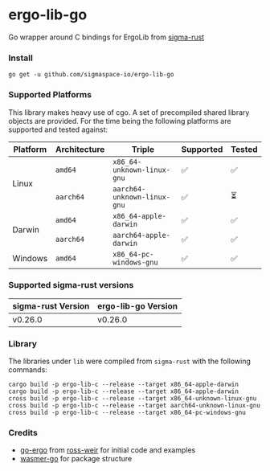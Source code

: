# ergo-lib-go
Go wrapper around C bindings for ErgoLib from [sigma-rust](https://github.com/ergoplatform/sigma-rust)

### Install
```
go get -u github.com/sigmaspace-io/ergo-lib-go
```

### Supported Platforms
This library makes heavy use of cgo. A set of precompiled shared library objects are provided. For the time being the following platforms are supported and tested against: 

<table>
  <thead>
    <tr>
      <th>Platform</th>
      <th>Architecture</th>
      <th>Triple</th>
      <th>Supported</th>
      <th>Tested</th>
    </tr>
  </thead>
  <tbody>
    <tr>
      <td rowspan="2">Linux</td>
      <td><code>amd64</code></td>
      <td><code>x86_64-unknown-linux-gnu</code></td>
      <td>✅</td>
      <td>✅</td>
    </tr>
    <tr>
      <td><code>aarch64</code></td>
      <td><code>aarch64-unknown-linux-gnu</code></td>
      <td>✅</td>
      <td>⏳</td>
    </tr>
    <tr>
      <td rowspan="2">Darwin</td>
      <td><code>amd64</code></td>
      <td><code>x86_64-apple-darwin</code></td>
      <td>✅</td>
      <td>✅</td>
    </tr>
    <tr>
      <td><code>aarch64</code></td>
      <td><code>aarch64-apple-darwin</code></td>
      <td>✅</td>
      <td>✅</td>
    </tr>
    <tr>
      <td>Windows</td>
      <td><code>amd64</code></td>
      <td><code>x86_64-pc-windows-gnu</code></td>
      <td>✅</td>
      <td>✅</td>
    </tr>
  </tbody>
</table>

### Supported sigma-rust versions
<table>
  <thead>
    <tr>
      <th>sigma-rust Version</th>
      <th>ergo-lib-go Version</th>
    </tr>
  </thead>
  <tbody>
    <tr>
      <td>v0.26.0</td>
      <td>v0.26.0</td>
    </tr>
  </tbody>
</table>

### Library
The libraries under `lib` were compiled from `sigma-rust` with the following commands:
```
cargo build -p ergo-lib-c --release --target x86_64-apple-darwin
cargo build -p ergo-lib-c --release --target x86_64-apple-darwin
cross build -p ergo-lib-c --release --target x86_64-unknown-linux-gnu
cross build -p ergo-lib-c --release --target aarch64-unknown-linux-gnu
cross build -p ergo-lib-c --release --target x86_64-pc-windows-gnu
```

### Credits
* [go-ergo](https://github.com/ross-weir/go-ergo) from [ross-weir](https://github.com/ross-weir) for initial code and examples
* [wasmer-go](https://github.com/wasmerio/wasmer-go) for package structure
